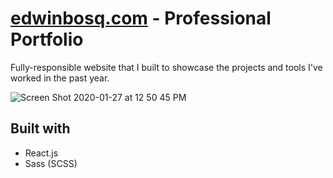 # [edwinbosq.com](https://edwinbosq.com) - Professional Portfolio

Fully-responsible website that I built to showcase the projects and tools I've worked in the past year.

![Screen Shot 2020-01-27 at 12 50 45 PM](https://user-images.githubusercontent.com/48811985/73208448-62d31580-413e-11ea-9639-38f45e19a27c.png)

## Built with
- React.js
- Sass (SCSS)
